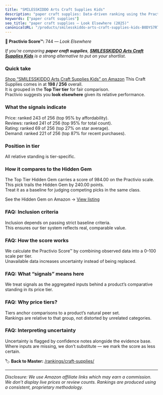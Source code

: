 ```yaml
---
title: "SMILESSKIDDO Arts Craft Supplies Kids"
description: "paper craft supplies: Data-driven ranking using the Practivio Score™. Positioned by quality, value, demand, findability, momentum."
keywords: ["paper craft supplies"]
seo_title: "paper craft supplies — Look Elsewhere (2025)"
canonicalURL: "/products/smilesskiddo-arts-craft-supplies-kids-B0DYS7RTH8/"
---
```


**🚫 Practivio Score™:** 744 — _Look Elsewhere_


*If you're comparing **paper craft supplies**, **[SMILESSKIDDO Arts Craft Supplies Kids](https://www.amazon.com/dp/B0DYS7RTH8?tag=practivio-20)** is a strong alternative to put on your shortlist.*
### Quick take
[Shop “SMILESSKIDDO Arts Craft Supplies Kids” on Amazon](https://www.amazon.com/dp/B0DYS7RTH8?tag=practivio-20)
This Craft Supplies comes in at **198 / 256** overall.  
It is grouped in the **Top Tier tier** for fair comparison.  
Practivio suggests you **look elsewhere** given its relative performance.

### What the signals indicate
Price: ranked 243 of 256 (top 95% by affordability).  
Reviews: ranked 241 of 256 (top 95% for total count).  
Rating: ranked 69 of 256 (top 27% on star average).  
Demand: ranked 221 of 256 (top 87% for recent purchases).

### Position in tier
All relative standing is tier-specific.

### How it compares to the Hidden Gem
The Top Tier Hidden Gem carries a score of 984.00 on the Practivio scale.  
This pick trails the Hidden Gem by 240.00 points.  
Treat it as a baseline for judging competing picks in the same class.  

See the Hidden Gem on Amazon → [View listing](https://www.amazon.com/dp/B016LDV41S?tag=practivio-20)

### FAQ: Inclusion criteria
Inclusion depends on passing strict baseline criteria.  
This ensures our tier system reflects real, comparable value.

### FAQ: How the score works
We calculate the Practivio Score™ by combining observed data into a 0–100 scale per tier.  
Unavailable data increases uncertainty instead of being replaced.

### FAQ: What “signals” means here
We treat signals as the aggregated inputs behind a product’s comparative standing in its price tier.

### FAQ: Why price tiers?
Tiers anchor comparisons to a product’s natural peer set.  
Rankings are relative to that group, not distorted by unrelated categories.

### FAQ: Interpreting uncertainty
Uncertainty is flagged by confidence notes alongside the evidence base.  
Where inputs are missing, we don’t substitute — we mark the score as less certain.


🏷️ **Back to Master:** [/rankings/craft-supplies/](/rankings/craft-supplies/)

---
_Disclosure: We use Amazon affiliate links which may earn a commission. We don’t display live prices or review counts. Rankings are produced using a consistent, proprietary methodology._
